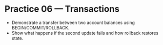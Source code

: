 # Practice 06 — Transactions

- Demonstrate a transfer between two account balances using BEGIN/COMMIT/ROLLBACK.
- Show what happens if the second update fails and how rollback restores state.
